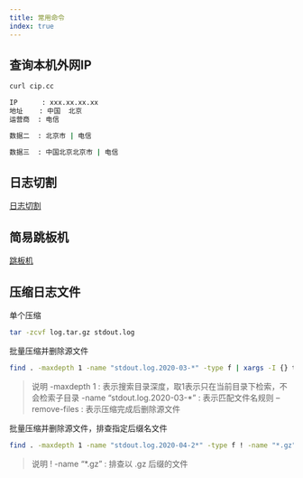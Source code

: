 ```yaml
---
title: 常用命令
index: true
---
```


## 查询本机外网IP
``` bash
curl cip.cc

IP      : xxx.xx.xx.xx
地址    : 中国  北京
运营商  : 电信

数据二  : 北京市 | 电信

数据三  : 中国北京北京市 | 电信
```

## 日志切割
[日志切割](./crontab.md)

## 简易跳板机
[跳板机](./jump.md)

## 压缩日志文件
单个压缩
```bash
tar -zcvf log.tar.gz stdout.log
```

批量压缩并删除源文件
```bash
find . -maxdepth 1 -name "stdout.log.2020-03-*" -type f | xargs -I {} tar -zcvf {}.tar.gz {} --remove-files
```
> 说明
-maxdepth 1 : 表示搜索目录深度，取1表示只在当前目录下检索，不会检索子目录
-name “stdout.log.2020-03-*” : 表示匹配文件名规则
–remove-files : 表示压缩完成后删除源文件


批量压缩并删除源文件，排查指定后缀名文件
```bash
find . -maxdepth 1 -name "stdout.log.2020-04-2*" -type f ! -name "*.gz" | xargs -I {} tar -zcvf {}.tar.gz {} --remove-files
```
> 说明
! -name “*.gz” : 排查以 .gz 后缀的文件

